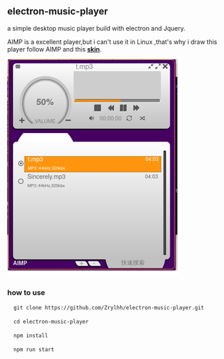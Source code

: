 ## electron-music-player

a simple desktop music player build with electron and Jquery.

AIMP is a excellent player,but i can't use it in Linux ,that's why i draw this player follow AIMP and this **[skin](http://www.aimp.ru/forum/index.php?topic=23859)**.

![Screenshot](https://github.com/Zrylhh/electron-music-player/blob/master/app2/Screenshot-from-2018-09-10-.png?raw=true "the player")


### how to use

```
  git clone https://github.com/Zrylhh/electron-music-player.git

  cd electron-music-player

  npm install

  npm run start

```
